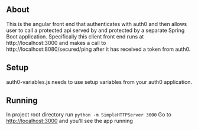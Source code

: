 ## About

This is the angular front end that authenticates with auth0 and then allows user to call a protected api served by
and protected by a separate Spring Boot application. Specifically this client front end runs at http://localhost:3000 and makes
a call to http://localhost:8080/secured/ping after it has received a token from auth0.

## Setup
auth0-variables.js needs to use setup variables from your auth0 application.

## Running

In project root directory run `python -m SimpleHTTPServer 3000`
Go to [http://localhost:3000](http://localhost:3000) and you'll see the app running
